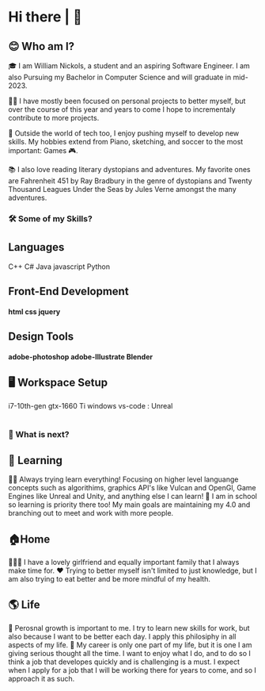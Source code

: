 # Hi there | 👋 

## 😊 Who am I?

🎓 I am William Nickols, a student and an aspiring Software Engineer. I am also Pursuing my Bachelor in Computer Science and will graduate in mid-2023.

👨‍💻 I have mostly been focused on personal projects to better myself, but over the course of this year and years to come I hope to incrementaly contribute to more projects. 

🎹 Outside the world of tech too, I enjoy pushing myself to develop new skills. My hobbies extend from Piano, sketching, and soccer to the most important: Games 🎮.

📚 I also love reading literary dystopians and adventures. My favorite ones are Fahrenheit 451 by Ray Bradbury in the genre of dystopians and Twenty Thousand Leagues Under the Seas by Jules Verne amongst the many adventures.
<br />

### 🛠️ Some of my Skills?
## Languages
C++ C# Java javascript Python

## Front-End Development
#### html css jquery

## Design Tools
#### adobe-photoshop adobe-Illustrate Blender

## 🖥️ Workspace Setup
i7-10th-gen gtx-1660 Ti windows vs-code : Unreal
<br />
<br />
### 🚪 What is next?
## 📖 Learning 
🧑‍💻 Always trying learn everything! Focusing on higher level languange concepts such as algorithims, graphics API's like Vulcan and OpenGl,
Game Engines like Unreal and Unity, and anything else I can learn!
🏫 I am in school so learning is priority there too! My main goals are maintaining my 4.0 and branching out to meet and work with more people. 
## 🏠Home
👨‍👩‍👧 I have a lovely girlfriend and equally important family that I always make time for. 
❤️ Trying to better myself isn't limited to just knowledge, but I am also trying to eat better and be more mindful of my health. 
## 🌎 Life 
🌱 Perosnal growth is important to me. I try to learn new skills for work, but also because I want to be better each day. I apply 
this philosiphy in all aspects of my life.
👔 My career is only one part of my life, but it is one I am giving serious thought all the time. I want to enjoy what I do, and 
to do so I think a job that developes quickly and is challenging is a must. I expect when I apply for a job that I will be working 
there for years to come, and so I approach it as such. 
<br /><br />
